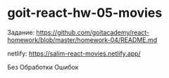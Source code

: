 # goit-react-hw-05-movies

Задание:
https://github.com/goitacademy/react-homework/blob/master/homework-04/README.md

netlify: https://salim-react-movies.netlify.app/

Без Обработки Ошибок
